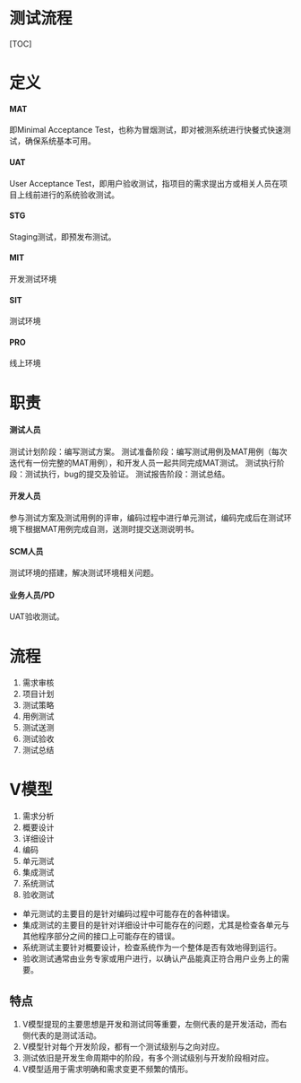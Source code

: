 # 测试流程

[TOC]

# 定义
#### MAT
即Minimal Acceptance Test，也称为冒烟测试，即对被测系统进行快餐式快速测试，确保系统基本可用。

#### UAT
User Acceptance Test，即用户验收测试，指项目的需求提出方或相关人员在项目上线前进行的系统验收测试。

#### STG
Staging测试，即预发布测试。

#### MIT
开发测试环境

#### SIT
测试环境

#### PRO
线上环境

# 职责
#### 测试人员
测试计划阶段：编写测试方案。
测试准备阶段：编写测试用例及MAT用例（每次迭代有一份完整的MAT用例），和开发人员一起共同完成MAT测试。
测试执行阶段：测试执行，bug的提交及验证。 
测试报告阶段：测试总结。

#### 开发人员
参与测试方案及测试用例的评审，编码过程中进行单元测试，编码完成后在测试环境下根据MAT用例完成自测，送测时提交送测说明书。

#### SCM人员
测试环境的搭建，解决测试环境相关问题。

#### 业务人员/PD
UAT验收测试。

# 流程
1. 需求审核
2. 项目计划
3. 测试策略
4. 用例测试
5. 测试送测
6. 测试验收
7. 测试总结

# V模型
1. 需求分析
2. 概要设计
3. 详细设计
4. 编码
5. 单元测试
6. 集成测试
7. 系统测试
8. 验收测试

- 单元测试的主要目的是针对编码过程中可能存在的各种错误。
- 集成测试的主要目的是针对详细设计中可能存在的问题，尤其是检查各单元与其他程序部分之间的接口上可能存在的错误。
- 系统测试主要针对概要设计，检查系统作为一个整体是否有效地得到运行。
- 验收测试通常由业务专家或用户进行，以确认产品能真正符合用户业务上的需要。

## 特点
1. V模型提现的主要思想是开发和测试同等重要，左侧代表的是开发活动，而右侧代表的是测试活动。 
2. V模型针对每个开发阶段，都有一个测试级别与之向对应。 
3. 测试依旧是开发生命周期中的阶段，有多个测试级别与开发阶段相对应。 
4. V模型适用于需求明确和需求变更不频繁的情形。